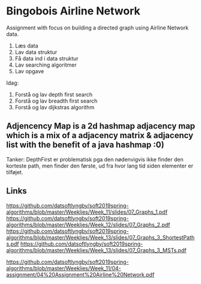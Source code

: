 # Bingobois Airline Network
Assignment with focus on building a directed graph using Airline Network data.

1. Læs data
2. Lav data struktur
3. Få data ind i data struktur
4. Lav searching algoritmer
5. Lav opgave


Idag:
1. Forstå og lav depth first search
2. Forstå og lav breadth first search
3. Forstå og lav dijkstras algorithm


## Adjencency Map is a 2d hashmap adjacency map which is a mix of a adjacency matrix & adjacency list with the benefit of a java hashmap :0)

Tanker:
DepthFirst er problematisk pga den nødenvigvis ikke finder den korteste path, men finder den første, ud fra hvor lang tid siden elementer er tilføjet.


## Links
https://github.com/datsoftlyngby/soft2019spring-algorithms/blob/master/Weeklies/Week_11/slides/07_Graphs_1.pdf
https://github.com/datsoftlyngby/soft2019spring-algorithms/blob/master/Weeklies/Week_12/slides/07_Graphs_2.pdf
https://github.com/datsoftlyngby/soft2019spring-algorithms/blob/master/Weeklies/Week_13/slides/07_Graphs_3_ShortestPaths.pdf
https://github.com/datsoftlyngby/soft2019spring-algorithms/blob/master/Weeklies/Week_13/slides/07_Graphs_3_MSTs.pdf

https://github.com/datsoftlyngby/soft2019spring-algorithms/blob/master/Weeklies/Week_11/04-assignment/04%20Assignment%20Airline%20Network.pdf